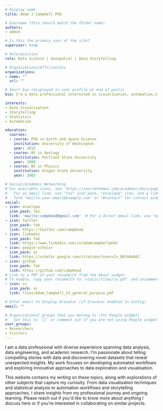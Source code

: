 ```yaml
---
# Display name
title: Adam J Campbell PhD

# Username (this should match the folder name)
authors:
- admin

# Is this the primary user of the site?
superuser: true

# Role/position
role: Data Science | Geospatial | Data Storytelling

# Organizations/Affiliations
organizations:
- name: ""
  url: ""

# Short bio (displayed in user profile at end of posts)
bio: I'm a data professional interested in visualisation, automation,statistical problem solving, and storytelling.

interests:
- Data Visualisation
- Storytelling
- Statistics
- Automation

education:
  courses:
  - course: PhD in Earth and Space Science
    institution: University of Washington
    year: 2015
  - course: MS in Geology
    institution: Portland State University
    year: 2009
  - course: BS in Physics
    institution: Oregon State University
    year: 2003

# Social/Academic Networking
# For available icons, see: https://sourcethemes.com/academic/docs/page-builder/#icons
#   For an email link, use "fas" icon pack, "envelope" icon, and a link in the
#   form "mailto:your-email@example.com" or "#contact" for contact widget.
social:
- icon: envelope
  icon_pack: fas
  link: 'mailto:campbead@gmail.com'  # For a direct email link, use "mailto:test@example.org".
- icon: twitter
  icon_pack: fab
  link: https://twitter.com/campbead
- icon: linkedin
  icon_pack: fab
  link: https://www.linkedin.com/in/adamcampbellphd/
- icon: google-scholar
  icon_pack: ai
  link: https://scholar.google.com/citations?user=Ix_QNfoAAAAJ
- icon: github
  icon_pack: fab
  link: https://github.com/campbead
# Link to a PDF of your resume/CV from the About widget.
# To enable, copy your resume/CV to `static/files/cv.pdf` and uncomment the lines below.
- icon: cv
  icon_pack: ai
  link: files/Adam_Campbell_CV_general_purpose.pdf

# Enter email to display Gravatar (if Gravatar enabled in Config)
email: ""

# Organizational groups that you belong to (for People widget)
#   Set this to `[]` or comment out if you are not using People widget.
user_groups:
- Researchers
- Visitors
---
```


I am a data professional with diverse experience spanning data analysis, data engineering, and academic research. I'm passionate about telling compelling stories with data and discovering novel datasets that reveal unexpected insights. My work focuses on developing automated workflows and exploring innovative approaches to data exploration and visualisation.

This website contains my writing on these topics, along with explorations of other subjects that capture my curiosity. From data visualisation techniques and statistical analysis to automation workflows and storytelling approaches, I share insights from my professional journey and ongoing learning. Please reach out if you'd like to know more about anything I discuss here or if you're interested in collaborating on similar projects.
